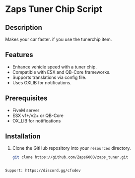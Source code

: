 # Zaps Tuner Chip Script

## Description
Makes your car faster. if you use the tunerchip item.
## Features

- Enhance vehicle speed with a tuner chip.
- Compatible with ESX and QB-Core frameworks.
- Supports translations via config file.
- Uses OXLIB for notifications.

## Prerequisites

- FiveM server
- ESX v1+/v2+ or QB-Core
- OX_LIB for notifications

## Installation

1. Clone the GitHub repository into your `resources` directory.
   ```bash
   git clone https://github.com/Zaps6000/zaps_tuner.git
```

Support: https://discord.gg/cfxdev
